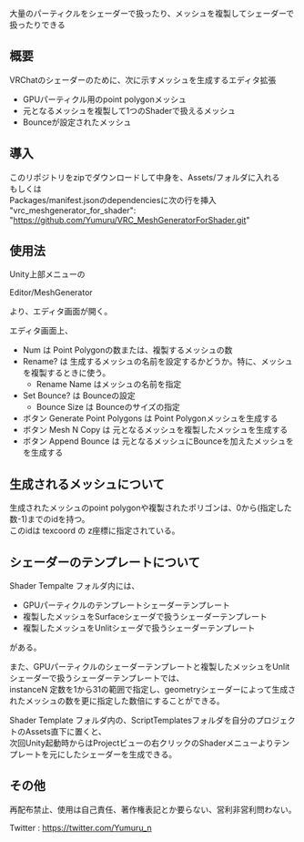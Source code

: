大量のパーティクルをシェーダーで扱ったり、メッシュを複製してシェーダーで扱ったりできる

## 概要
VRChatのシェーダーのために、次に示すメッシュを生成するエディタ拡張
- GPUパーティクル用のpoint polygonメッシュ
- 元となるメッシュを複製して1つのShaderで扱えるメッシュ
- Bounceが設定されたメッシュ

## 導入
このリポジトリをzipでダウンロードして中身を、Assets/フォルダに入れる<br>
もしくは<br>
Packages/manifest.jsonのdependenciesに次の行を挿入<br>
"vrc_meshgenerator_for_shader": "https://github.com/Yumuru/VRC_MeshGeneratorForShader.git"

## 使用法
Unity上部メニューの

Editor/MeshGenerator

より、エディタ画面が開く。

エディタ画面上、
- Num は Point Polygonの数または、複製するメッシュの数
- Rename? は 生成するメッシュの名前を設定するかどうか。特に、メッシュを複製するときに使う。
  - Rename Name はメッシュの名前を指定
- Set Bounce? は Bounceの設定
  - Bounce Size は Bounceのサイズの指定
- ボタン Generate Point Polygons は Point Polygonメッシュを生成する
- ボタン Mesh N Copy は 元となるメッシュを複製したメッシュを生成する
- ボタン Append Bounce は 元となるメッシュにBounceを加えたメッシュをを生成する

## 生成されるメッシュについて
生成されたメッシュのpoint polygonや複製されたポリゴンは、0から(指定した数-1)までのidを持つ。<br>
このidは texcoord の z座標に指定されている。

## シェーダーのテンプレートについて
Shader Tempalte フォルダ内には、
- GPUパーティクルのテンプレートシェーダーテンプレート
- 複製したメッシュをSurfaceシェーダで扱うシェーダーテンプレート
- 複製したメッシュをUnlitシェーダで扱うシェーダーテンプレート
 
がある。

また、GPUパーティクルのシェーダーテンプレートと複製したメッシュをUnlitシェーダーで扱うシェーダーテンプレートでは、<br>
instanceN 定数を1から31の範囲で指定し、geometryシェーダーによって生成されたメッシュの数を更に指定した数倍にすることができる。

Shader Template フォルダ内の、ScriptTemplatesフォルダを自分のプロジェクトのAssets直下に置くと、<br>
次回Unity起動時からはProjectビューの右クリックのShaderメニューよりテンプレートを元にしたシェーダーを生成できる。

## その他
再配布禁止、使用は自己責任、著作権表記とか要らない、営利非営利問わない。

Twitter : https://twitter.com/Yumuru_n
